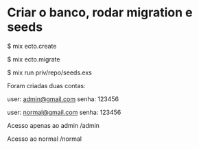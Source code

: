 # Criar o banco, rodar migration e seeds

$ mix ecto.create

$ mix ecto.migrate

$ mix run priv/repo/seeds.exs

Foram criadas duas contas:

user: admin@gmail.com
senha: 123456

user: normal@gmail.com
senha: 123456

Acesso apenas ao admin
/admin

Acesso ao normal
/normal

